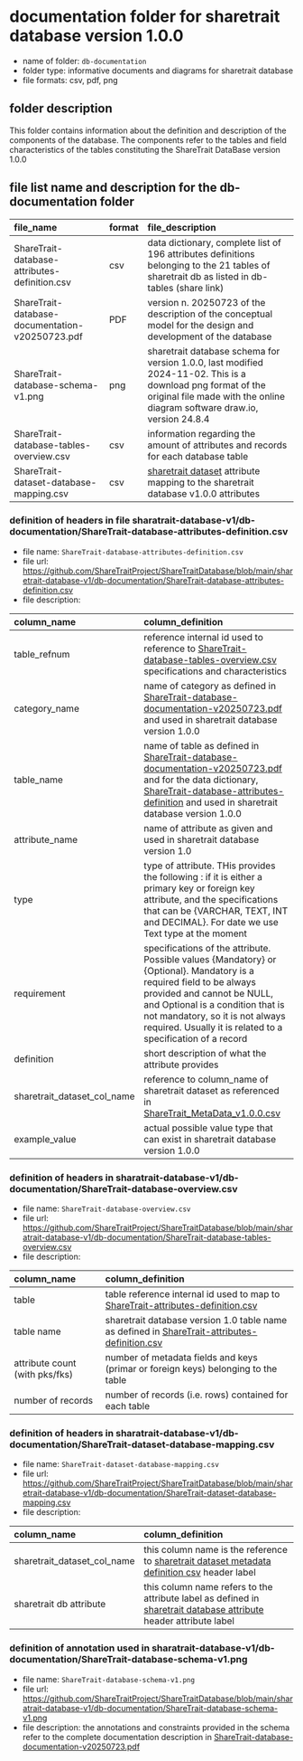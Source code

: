 # documentation folder for sharetrait database version 1.0.0

- name of folder: `db-documentation`
- folder type: informative documents and diagrams for sharetrait database
- file formats: csv, pdf, png

## folder description

This folder contains information about the definition and description of the components of the database.
The components refer to the tables and field characteristics of the tables constituting the ShareTrait DataBase version 1.0.0

## file list name and description for the db-documentation folder

| file_name | format | file_description |
| :--- | --- | :--- |
| ShareTrait-database-attributes-definition.csv | csv | data dictionary, complete list of 196 attributes definitions belonging to the 21 tables of sharetrait db as listed in db-tables (share link) |
| ShareTrait-database-documentation-v20250723.pdf | PDF | version n. 20250723 of the description of the conceptual model for the design and development of the database |
| ShareTrait-database-schema-v1.png | png | sharetrait database schema for version 1.0.0, last modified 2024-11-02. This is a download png format of the original file made with the online diagram software draw.io, version 24.8.4  |
| ShareTrait-database-tables-overview.csv | csv | information regarding the amount of attributes and records for each database table |
| ShareTrait-dataset-database-mapping.csv | csv | [sharetrait dataset](https://github.com/ShareTraitProject/ShareTrait/blob/main/ShareTrait_DB/v1.0.0/3_release/ShareTrait_MetaData_v1.0.0.csv) attribute mapping to the sharetrait database v1.0.0 attributes |

### definition of headers in file sharatrait-database-v1/db-documentation/ShareTrait-database-attributes-definition.csv

- file name: `ShareTrait-database-attributes-definition.csv`
- file url: https://github.com/ShareTraitProject/ShareTraitDatabase/blob/main/sharetrait-database-v1/db-documentation/ShareTrait-database-attributes-definition.csv
- file description:
  
| column_name | column_definition |
| :--- | :--- |
| table_refnum | reference internal id used to reference to [ShareTrait-database-tables-overview.csv](https://github.com/ShareTraitProject/ShareTraitDatabase/blob/main/sharetrait-database-v1/db-documentation/ShareTrait-database-tables-overview.csv) specifications and characteristics |
| category_name | name of category as defined in [ShareTrait-database-documentation-v20250723.pdf](https://github.com/ShareTraitProject/ShareTraitDatabase/blob/main/sharetrait-database-v1/db-documentation/ShareTrait-database-documentation-v20250723.pdf) and used in sharetrait database version 1.0.0 |
| table_name | name of table as defined in [ShareTrait-database-documentation-v20250723.pdf](https://github.com/ShareTraitProject/ShareTraitDatabase/blob/main/sharatrait-database-v1/db-documentation/ShareTrait-database-documentation-v20250723.pdf) and for the data dictionary, [ShareTrait-database-attributes-definition](https://github.com/ShareTraitProject/ShareTraitDatabase/blob/main/sharetrait-database-v1/db-documentation/ShareTrait-database-attributes-definition.csv) and used in sharetrait database version 1.0.0 |
| attribute_name | name of attribute as given and used in sharetrait database version 1.0 |
| type | type of attribute. THis provides the following : if it is either a primary key or foreign key attribute, and the specifications that can be {VARCHAR, TEXT, INT and DECIMAL}. For date we use Text type at the moment |
| requirement | specifications of the attribute. Possible values {Mandatory} or {Optional}. Mandatory is a required field to be always provided and cannot be NULL, and Optional is a condition that is not mandatory, so it is not always required. Usually it is related to a specification of a record |
| definition | short description of what the attribute provides |
| sharetrait_dataset_col_name | reference to column_name of sharetrait dataset as referenced in [ShareTrait_MetaData_v1.0.0.csv](https://github.com/ShareTraitProject/ShareTrait/blob/main/ShareTrait_DB/v1.0.0/3_release/ShareTrait_MetaData_v1.0.0.csv) |
| example_value | actual possible value type that can exist in sharetrait database version 1.0.0 |

### definition of headers in sharatrait-database-v1/db-documentation/ShareTrait-database-overview.csv

- file name: `ShareTrait-database-overview.csv`
- file url: https://github.com/ShareTraitProject/ShareTraitDatabase/blob/main/sharatrait-database-v1/db-documentation/ShareTrait-database-tables-overview.csv
- file description:
  
| column_name | column_definition |
| :--- | :--- |
| table | table reference internal id used to map to [ShareTrait-attributes-definition.csv](https://github.com/ShareTraitProject/ShareTraitDatabase/blob/main/sharetrait-database-v1/db-documentation/ShareTrait-database-attributes-definition.csv) |
| table name | sharetrait database version 1.0 table name as defined in [ShareTrait-attributes-definition.csv](https://github.com/ShareTraitProject/ShareTraitDatabase/blob/main/sharetrait-database-v1/db-documentation/ShareTrait-database-attributes-definition.csv) |
| attribute count (with pks/fks) | number of metadata fields and keys (primar or foreign keys) belonging to the table |
| number of records | number of records (i.e. rows) contained for each table |

### definition of headers in sharatrait-database-v1/db-documentation/ShareTrait-dataset-database-mapping.csv

- file name: `ShareTrait-dataset-database-mapping.csv`
- file url: https://github.com/ShareTraitProject/ShareTraitDatabase/blob/main/sharetrait-database-v1/db-documentation/ShareTrait-dataset-database-mapping.csv
- file description:
  
| column_name | column_definition |
| :--- | :--- |
| sharetrait_dataset_col_name | this column name is the reference to [sharetrait dataset metadata definition csv](https://github.com/ShareTraitProject/ShareTrait/blob/main/ShareTrait_DB/v1.0.0/3_release/ShareTrait_MetaData_v1.0.0.csv) header label |
| sharetrait db attribute | this column name refers to the attribute label as defined in [sharetrait database attribute](https://github.com/ShareTraitProject/ShareTraitDatabase/blob/main/sharetrait-database-v1/db-documentation/ShareTrait-database-attributes-definition.csv) header attribute label |

### definition of annotation used in sharatrait-database-v1/db-documentation/ShareTrait-database-schema-v1.png

- file name: `ShareTrait-database-schema-v1.png`
- file url: https://github.com/ShareTraitProject/ShareTraitDatabase/blob/main/sharatrait-database-v1/db-documentation/ShareTrait-database-schema-v1.png
- file description:
the annotations and constraints provided in the schema refer to the complete documentation description in [ShareTrait-database-documentation-v20250723.pdf](https://github.com/ShareTraitProject/ShareTraitDatabase/blob/main/sharetrait-database-v1/db-documentation/ShareTrait-database-documentation-v20250723.pdf)







